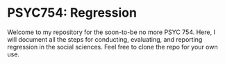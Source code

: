 # PSYC754:  Regression

Welcome to my repository for the soon-to-be no more PSYC 754.  Here, I will document all the steps for conducting, evaluating, and reporting regression in the social sciences.  Feel free to clone the repo for your own use.

